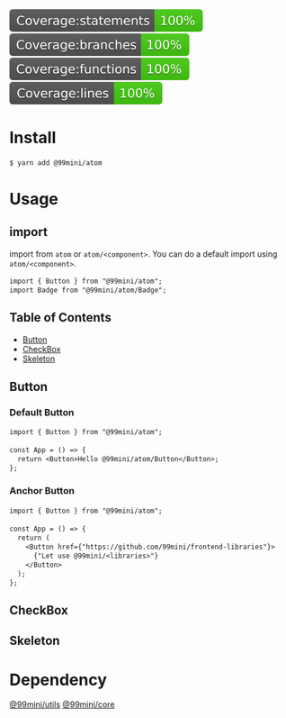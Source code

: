 <div>
  <img src="./.badges/badge-statements.svg" />
  <img src="./.badges/badge-branches.svg" />
  <img src="./.badges/badge-functions.svg" />
  <img src="./.badges/badge-lines.svg" />
</div>

# Install

```bash
$ yarn add @99mini/atom
```

# Usage

## import

import from `atom` or `atom/<component>`. You can do a default import using `atom/<component>`.

```tsx
import { Button } from "@99mini/atom";
import Badge from "@99mini/atom/Badge";
```

## Table of Contents

- [Button](#Button)
- [CheckBox](#CheckBox)
- [Skeleton](#Skeleton)

## Button

### Default Button

```tsx
import { Button } from "@99mini/atom";

const App = () => {
  return <Button>Hello @99mini/atom/Button</Button>;
};
```

### Anchor Button

```tsx
import { Button } from "@99mini/atom";

const App = () => {
  return (
    <Button href={"https://github.com/99mini/frontend-libraries"}>
      {"Let use @99mini/<libraries>"}
    </Button>
  );
};
```

## CheckBox

## Skeleton

# Dependency

[@99mini/utils](https://www.npmjs.com/package/@99mini/utils)
[@99mini/core](https://www.npmjs.com/package/@99mini/core)
